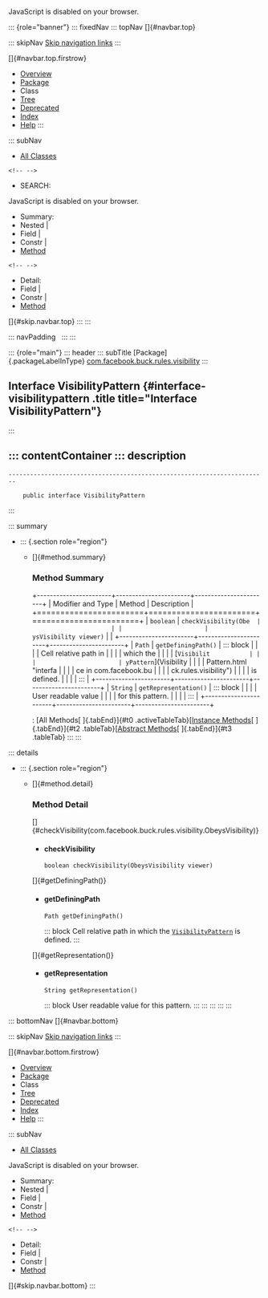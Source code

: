 <div>

JavaScript is disabled on your browser.

</div>

::: {role="banner"}
::: fixedNav
::: topNav
[]{#navbar.top}

::: skipNav
[Skip navigation links](#skip.navbar.top "Skip navigation links")
:::

[]{#navbar.top.firstrow}

-   [Overview](../../../../../index.html)
-   [Package](package-summary.html)
-   Class
-   [Tree](package-tree.html)
-   [Deprecated](../../../../../deprecated-list.html)
-   [Index](../../../../../index-all.html)
-   [Help](../../../../../help-doc.html)
:::

::: subNav
-   [All Classes](../../../../../allclasses.html)

```{=html}
<!-- -->
```
-   SEARCH:

<div>

<div>

JavaScript is disabled on your browser.

</div>

</div>

<div>

-   Summary: 
-   Nested \| 
-   Field \| 
-   Constr \| 
-   [Method](#method.summary)

```{=html}
<!-- -->
```
-   Detail: 
-   Field \| 
-   Constr \| 
-   [Method](#method.detail)

</div>

[]{#skip.navbar.top}
:::
:::

::: navPadding
 
:::
:::

::: {role="main"}
::: header
::: subTitle
[Package]{.packageLabelInType} [com.facebook.buck.rules.visibility](package-summary.html)
:::

## Interface VisibilityPattern {#interface-visibilitypattern .title title="Interface VisibilityPattern"}
:::

::: contentContainer
::: description
-   

    ------------------------------------------------------------------------

        public interface VisibilityPattern
:::

::: summary
-   ::: {.section role="region"}
    -   []{#method.summary}

        ### Method Summary

        +-----------------------+-----------------------+-----------------------+
        | Modifier and Type     | Method                | Description           |
        +=======================+=======================+=======================+
        | `boolean`             | `checkVisibility​(Obe  |                       |
        |                       | ysVisibility viewer)` |                       |
        +-----------------------+-----------------------+-----------------------+
        | `Path`                | `getDefiningPath()`   | ::: block             |
        |                       |                       | Cell relative path in |
        |                       |                       | which the             |
        |                       |                       | [`Visibilit           |
        |                       |                       | yPattern`](Visibility |
        |                       |                       | Pattern.html "interfa |
        |                       |                       | ce in com.facebook.bu |
        |                       |                       | ck.rules.visibility") |
        |                       |                       | is defined.           |
        |                       |                       | :::                   |
        +-----------------------+-----------------------+-----------------------+
        | `String`              | `getRepresentation()` | ::: block             |
        |                       |                       | User readable value   |
        |                       |                       | for this pattern.     |
        |                       |                       | :::                   |
        +-----------------------+-----------------------+-----------------------+

        : [All Methods[ ]{.tabEnd}]{#t0 .activeTableTab}[[Instance
        Methods](javascript:show(2);)[ ]{.tabEnd}]{#t2
        .tableTab}[[Abstract
        Methods](javascript:show(4);)[ ]{.tabEnd}]{#t3 .tableTab}
    :::
:::

::: details
-   ::: {.section role="region"}
    -   []{#method.detail}

        ### Method Detail

        []{#checkVisibility(com.facebook.buck.rules.visibility.ObeysVisibility)}

        -   #### checkVisibility

            ``` methodSignature
            boolean checkVisibility​(ObeysVisibility viewer)
            ```

        []{#getDefiningPath()}

        -   #### getDefiningPath

            ``` methodSignature
            Path getDefiningPath()
            ```

            ::: block
            Cell relative path in which the
            [`VisibilityPattern`](VisibilityPattern.html "interface in com.facebook.buck.rules.visibility")
            is defined.
            :::

        []{#getRepresentation()}

        -   #### getRepresentation

            ``` methodSignature
            String getRepresentation()
            ```

            ::: block
            User readable value for this pattern.
            :::
    :::
:::
:::
:::

::: bottomNav
[]{#navbar.bottom}

::: skipNav
[Skip navigation links](#skip.navbar.bottom "Skip navigation links")
:::

[]{#navbar.bottom.firstrow}

-   [Overview](../../../../../index.html)
-   [Package](package-summary.html)
-   Class
-   [Tree](package-tree.html)
-   [Deprecated](../../../../../deprecated-list.html)
-   [Index](../../../../../index-all.html)
-   [Help](../../../../../help-doc.html)
:::

::: subNav
-   [All Classes](../../../../../allclasses.html)

<div>

<div>

JavaScript is disabled on your browser.

</div>

</div>

<div>

-   Summary: 
-   Nested \| 
-   Field \| 
-   Constr \| 
-   [Method](#method.summary)

```{=html}
<!-- -->
```
-   Detail: 
-   Field \| 
-   Constr \| 
-   [Method](#method.detail)

</div>

[]{#skip.navbar.bottom}
:::
